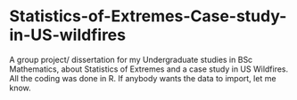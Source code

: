 # Statistics-of-Extremes-Case-study-in-US-wildfires
A group project/ dissertation for my Undergraduate studies in BSc Mathematics, about Statistics of Extremes and a case study in US Wildfires. All the coding was done in R. If anybody wants the data to import, let me know.
